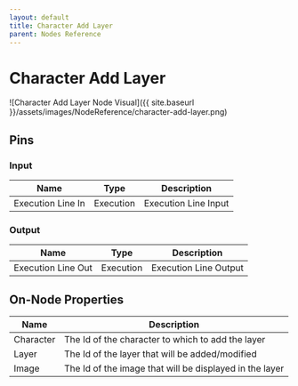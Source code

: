 ```yaml
---
layout: default
title: Character Add Layer
parent: Nodes Reference
---
```

# Character Add Layer

![Character Add Layer Node Visual]({{ site.baseurl }}/assets/images/NodeReference/character-add-layer.png)

## Pins

### Input

| Name | Type | Description |
| --- | --- | --- |
| Execution Line In | Execution | Execution Line Input |

### Output

| Name | Type | Description |
| --- | --- | --- |
| Execution Line Out | Execution | Execution Line Output |

## On-Node Properties

| Name | Description |
| --- | --- |
| Character | The Id of the character to which to add the layer |
| Layer | The Id of the layer that will be added/modified |
| Image | The Id of the image that will be displayed in the layer |